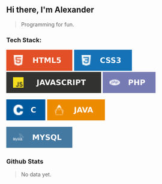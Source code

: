 ## Hi there, I'm Alexander
> Programming for fun.

<!--
**AylexCODE/AylexCODE** is a ✨ _special_ ✨ repository because its `README.md` (this file) appears on your GitHub profile.

Here are some ideas to get you started:

- 🔭 I’m currently working on ...
- 🌱 I’m currently learning ...
- 👯 I’m looking to collaborate on ...
- 🤔 I’m looking for help with ...
- 💬 Ask me about ...
- 📫 How to reach me: ...
- 😄 Pronouns: ...
- ⚡ Fun fact: ...
-->

### Tech Stack:
![HTML5](assets/images/logo/HTML5.svg)
![CSS3](assets/images/logo/CSS3.svg)
![Javascript](assets/images/logo/Javascript.svg)
![PHP](assets/images/logo/PHP.svg)
<!-- ![Lua](assets/images/logo/Lua.svg) -->
![C](assets/images/logo/C.svg)
![Java](assets/images/logo/Java.svg)
<!-- ![NodeJS](assets/images/logo/NodeJS.svg) -->
<!-- ![Expo](assets/images/logo/Expo.svg) -->
<!-- ![Render](assets/images/logo/Render.svg) -->
<!-- ![React](assets/images/logo/React.svg) -->
<!-- ![Firebase](assets/images/logo/Firebase.svg) -->
![MySQL](assets/images/logo/MySQL.svg)

### Github Stats
> No data yet.
